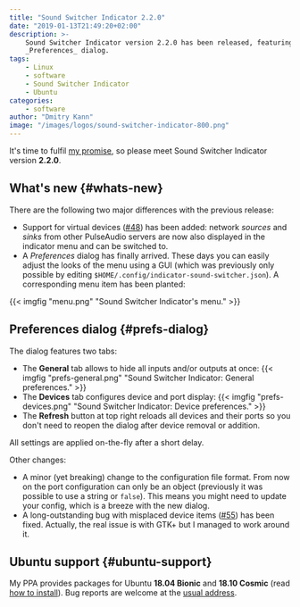 ```yaml
---
title: "Sound Switcher Indicator 2.2.0"
date: "2019-01-13T21:49:20+02:00"
description: >-
    Sound Switcher Indicator version 2.2.0 has been released, featuring support for virtual devices and the all-new
    _Preferences_ dialog.
tags:
    - Linux
    - software
    - Sound Switcher Indicator
    - Ubuntu
categories:
    - software
author: "Dmitry Kann"
image: "/images/logos/sound-switcher-indicator-800.png"
---
```


It's time to fulfil [my promise](https://yktoo.com/en/blog/post/342), so please meet Sound Switcher Indicator version **2.2.0**.

## What's new {#whats-new}

There are the following two major differences with the previous release:

* Support for virtual devices ([#48](https://github.com/yktoo/indicator-sound-switcher/issues/48)) has been added: network *sources* and *sinks* from other PulseAudio servers are now also displayed in the indicator menu and can be switched to.
* A *Preferences* dialog has finally arrived. These days you can easily adjust the looks of the menu using a GUI (which was previously only possible by editing `$HOME/.config/indicator-sound-switcher.json`). A corresponding menu item has been planted:

{{< imgfig "menu.png" "Sound Switcher Indicator's menu." >}}

## Preferences dialog {#prefs-dialog}

The dialog features two tabs:

* The **General** tab allows to hide all inputs and/or outputs at once:
{{< imgfig "prefs-general.png" "Sound Switcher Indicator: General preferences." >}}
* The **Devices** tab configures device and port display:
{{< imgfig "prefs-devices.png" "Sound Switcher Indicator: Device preferences." >}}
* The **Refresh** button at top right reloads all devices and their ports so you don't need to reopen the dialog after device removal or addition.

All settings are applied on-the-fly after a short delay.

Other changes:

* A minor (yet breaking) change to the configuration file format. From now on the port configuration can only be an object (previously it was possible to use a string or `false`). This means you might need to update your config, which is a breeze with the new dialog.
* A long-outstanding bug with misplaced device items ([#55](https://github.com/yktoo/indicator-sound-switcher/issues/55)) has been fixed. Actually, the real issue is with GTK+ but I managed to work around it.

## Ubuntu support {#ubuntu-support}

My PPA provides packages for Ubuntu **18.04 Bionic** and **18.10 Cosmic** (read [how to install](https://github.com/yktoo/indicator-sound-switcher/blob/master/doc/install.md)). Bug reports are welcome at the [usual address](https://github.com/yktoo/indicator-sound-switcher/issues/).
